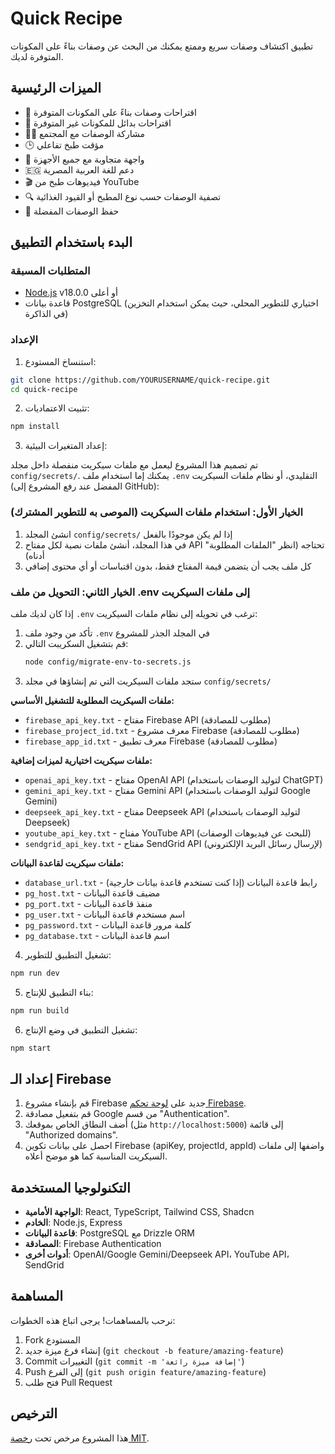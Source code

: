 # Quick Recipe

تطبيق اكتشاف وصفات سريع وممتع يمكنك من البحث عن وصفات بناءً على المكونات المتوفرة لديك.

## الميزات الرئيسية

- 🥗 اقتراحات وصفات بناءً على المكونات المتوفرة
- 🔄 اقتراحات بدائل للمكونات غير المتوفرة
- 👨‍🍳 مشاركة الوصفات مع المجتمع
- 🕒 مؤقت طبخ تفاعلي
- 📱 واجهة متجاوبة مع جميع الأجهزة
- 🇪🇬 دعم للغة العربية المصرية
- 🎬 فيديوهات طبخ من YouTube
- 🔍 تصفية الوصفات حسب نوع المطبخ أو القيود الغذائية
- 💾 حفظ الوصفات المفضلة

## البدء باستخدام التطبيق

### المتطلبات المسبقة

- [Node.js](https://nodejs.org/) v18.0.0 أو أعلى
- قاعدة بيانات PostgreSQL (اختياري للتطوير المحلي، حيث يمكن استخدام التخزين في الذاكرة)

### الإعداد

1. استنساخ المستودع:

```bash
git clone https://github.com/YOURUSERNAME/quick-recipe.git
cd quick-recipe
```

2. تثبيت الاعتماديات:

```bash
npm install
```

3. إعداد المتغيرات البيئية:

تم تصميم هذا المشروع ليعمل مع ملفات سيكريت منفصلة داخل مجلد `config/secrets/`. 
يمكنك إما استخدام ملف `.env` التقليدي، أو نظام ملفات السيكريت (المفضل عند رفع المشروع إلى GitHub):

### الخيار الأول: استخدام ملفات السيكريت (الموصى به للتطوير المشترك)

1. انشئ المجلد `config/secrets/` إذا لم يكن موجودًا بالفعل
2. في هذا المجلد، أنشئ ملفات نصية لكل مفتاح API تحتاجه (انظر "الملفات المطلوبة" أدناه)
3. كل ملف يجب أن يتضمن قيمة المفتاح فقط، بدون اقتباسات أو أي محتوى إضافي

### الخيار الثاني: التحويل من ملف .env إلى ملفات السيكريت

إذا كان لديك ملف `.env` ترغب في تحويله إلى نظام ملفات السيكريت:

1. تأكد من وجود ملف `.env` في المجلد الجذر للمشروع
2. قم بتشغيل السكريبت التالي:
   ```bash
   node config/migrate-env-to-secrets.js
   ```
3. ستجد ملفات السيكريت التي تم إنشاؤها في مجلد `config/secrets/`

**ملفات السيكريت المطلوبة للتشغيل الأساسي:**

- `firebase_api_key.txt` - مفتاح Firebase API (مطلوب للمصادقة)
- `firebase_project_id.txt` - معرف مشروع Firebase (مطلوب للمصادقة)
- `firebase_app_id.txt` - معرف تطبيق Firebase (مطلوب للمصادقة)

**ملفات سيكريت اختيارية لميزات إضافية:**

- `openai_api_key.txt` - مفتاح OpenAI API (لتوليد الوصفات باستخدام ChatGPT)
- `gemini_api_key.txt` - مفتاح Gemini API (لتوليد الوصفات باستخدام Google Gemini)
- `deepseek_api_key.txt` - مفتاح Deepseek API (لتوليد الوصفات باستخدام Deepseek)
- `youtube_api_key.txt` - مفتاح YouTube API (للبحث عن فيديوهات الوصفات)
- `sendgrid_api_key.txt` - مفتاح SendGrid API (لإرسال رسائل البريد الإلكتروني)

**ملفات سيكريت لقاعدة البيانات:**

- `database_url.txt` - رابط قاعدة البيانات (إذا كنت تستخدم قاعدة بيانات خارجية)
- `pg_host.txt` - مضيف قاعدة البيانات
- `pg_port.txt` - منفذ قاعدة البيانات
- `pg_user.txt` - اسم مستخدم قاعدة البيانات
- `pg_password.txt` - كلمة مرور قاعدة البيانات
- `pg_database.txt` - اسم قاعدة البيانات

4. تشغيل التطبيق للتطوير:

```bash
npm run dev
```

5. بناء التطبيق للإنتاج:

```bash
npm run build
```

6. تشغيل التطبيق في وضع الإنتاج:

```bash
npm start
```

## إعداد الـ Firebase

1. قم بإنشاء مشروع Firebase جديد على [لوحة تحكم Firebase](https://console.firebase.google.com/).
2. قم بتفعيل مصادقة Google من قسم "Authentication".
3. أضف النطاق الخاص بموقعك (مثل `http://localhost:5000`) إلى قائمة "Authorized domains".
4. احصل على بيانات تكوين Firebase (apiKey, projectId, appId) واضفها إلى ملفات السيكريت المناسبة كما هو موضح أعلاه.

## التكنولوجيا المستخدمة

- **الواجهة الأمامية**: React, TypeScript, Tailwind CSS, Shadcn
- **الخادم**: Node.js, Express
- **قاعدة البيانات**: PostgreSQL مع Drizzle ORM
- **المصادقة**: Firebase Authentication
- **أدوات أخرى**: OpenAI/Google Gemini/Deepseek API، YouTube API، SendGrid

## المساهمة

نرحب بالمساهمات! يرجى اتباع هذه الخطوات:

1. Fork المستودع
2. إنشاء فرع ميزة جديد (`git checkout -b feature/amazing-feature`)
3. Commit التغييرات (`git commit -m 'إضافة ميزة رائعة'`)
4. Push إلى الفرع (`git push origin feature/amazing-feature`)
5. فتح طلب Pull Request

## الترخيص

هذا المشروع مرخص تحت [رخصة MIT](LICENSE).